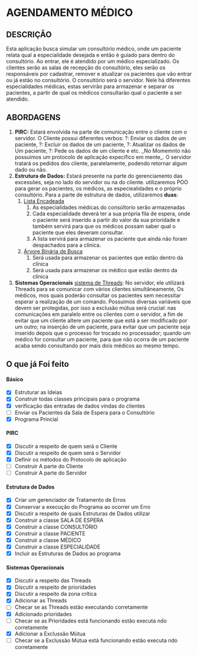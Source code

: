 # AGENDAMENTO MÉDICO

## DESCRIÇÃO
Esta aplicação busca simular um consultório médico, onde um paciente relata qual a especialidade desejada e então é guiado para dentro do consultório. Ao entrar, ele é atendido por um médico especializado. Os clientes serão as salas de recepção do consultório, eles serão os responsáveis por cadastrar, remover e atualizar os pacientes que vão entrar ou já estão no consultório. 
O consultório será o servidor. Nele há diferentes especialidades médicas, estas servirão para armazenar e separar os pacientes, a partir de qual os médicos consultarão qual o paciente a ser atendido.


## ABORDAGENS

<ol> 
    <li> <b>PIRC:</b> Estará envolvida na parte de comunicação entre o cliente com o servidor. O Cliente possui diferentes verbos:  ?: Enviar os dados de um paciente, ?: Excluir os dados de um paciente, ?: Atualizar os dados de Um paciente, ?: Pede os dados de um cliente e etc. _No Momemnto não possuimos um protocolo de aplicação expecífico em mente_. O servidor tratará os pedidos dos cliente, paralelamente, podendo retornar algum dado ou não.</li>
    <li> <b>Estrutura de Dados:</b> Estará presente na parte do gerenciamento das excessões, seja no lado do servidor ou na do cliente. utilizaremos POO para gerar os pacientes, os médicos, as especiealidades e o próprio consultório. Para a parte de  estrutura de dados, utilizaremos <b>duas</b>: 
        <ol>
            <li>
                <u>Lista Encadeada</u>
                <ol>
                    <li>As especialidades médicas do consúltorio serão armazenadas</li>
                    <li>Cada especialidade deverá ter a sua própria fila de espera, onde o paciente será inserido a partir do valor da sua prioridade e também servirá para que os médicos possam saber qual o paciente que eles deveram consultar.</li>
                    <li>A lista servirá para armazenar os paciente que ainda não foram despachados para a clínica.</li>
                </ol>
            </li>
            <li><u>Árvore Binária de Busca</u>
                <ol>
                    <li>Será usada para armazenar os pacientes que estão dentro da clínica</li>
                    <li>Será usada para armazenar os médico que estão dentro da clínica</li>
                </ol>
            </li>
        </ol>
    </li>
    <li> <b>Sistemas Operacionais</b> <u>sistema de Threads</u>: No servidor, ele utilizará Threads para se comunicar com vários clientes simultâneamente, Os médicos, mos quais poderão consultar os pacientes sem necessitar esperar a realização de um comando. Possuimos diversas variáveis que devem ser protegidas, por isso a  exclusão mútua será crucial: nas comunicações em paralelo entre os clientes com o servidor, a fim de evitar que um cliente altere um paciente que está a ser modificado por um outro; na inserção de um paciente, para evitar que um paciente seja inserido depois que o processo for trocado no processador; quando um médico for consultar um paciente, para que não ocorra de um paciente acaba sendo consultando por mais dois médicos ao mesmo tempo.</li>
</ol>

## O que já Foi feito

#### Básico
- [x] Estruturar as Ideias
- [x] Construir todas classes principais para o programa
- [x] verificação das entradas de dados vindas do clientes 
- [ ] Enviar os Pacientes da Sala de Espera para o Consultório
- [x] Programa Princial

#### PIRC
- [x] Discutir a respeito de quem será o Cliente
- [x] Discutir a respeito de quem será o Servidor
- [x] Definir os métodos do Protocolo de aplicação
- [ ] Construir A parte do Cliente
- [ ] Construir A parte do Servidor

#### Estrutura de Dados
- [x] Criar um gerenciador de Tratamento de Erros 
- [x] Conservar a execução do Programa ao ocorrer um Erro  
- [x] Discutir a respeito de quais Estruturas de Dados utilizar
- [x] Construir a classe SALA DE ESPERA
- [x] Construir a classe CONSULTÓRIO
- [x] Construir a classe PACIENTE
- [x] Construir a classe MÉDICO
- [x] Construir a classe ESPECIALIDADE
- [x] Incluir as Estruturas de Dados ao programa

#### Sistemas Operacionais
- [x] Discutir a respeito das Threads
- [x] Discutir a respeito de prioridades
- [x] Discutir a respeito da zona crítica
- [x] Adicionar as Threads
- [ ] Checar se as Threads estão executando corretamente
- [x] Adicionado prioridades
- [ ] Checar se as Prioridades está funcionando estão executa ndo corretamente
- [x] Adicionar a Exclussão Mútua
- [ ] Checar se a Exclussão Mútua está funcionando estão executa ndo corretamente

